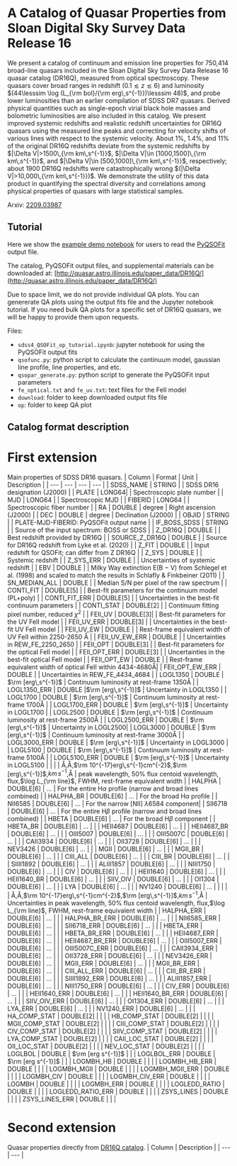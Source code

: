# A Catalog of Quasar Properties from Sloan Digital Sky Survey Data Release 16


We present a catalog of continuum and emission line properties for 750,414 broad-line quasars included in the Sloan Digital Sky Survey Data Release 16 quasar catalog (DR16Q), measured from optical spectroscopy. These quasars cover broad ranges in redshift $(0.1 \lesssim z \lesssim 6)$ and luminosity $(44\lesssim \log (L_{\rm bol}/{\rm erg\,s^{-1}})\lesssim 48)$, and probe lower luminosities than an earlier compilation of SDSS DR7 quasars. Derived physical quantities such as single-epoch virial black hole masses and bolometric luminosities are also included in this catalog. We present improved systemic redshifts and realistic redshift uncertainties for DR16Q quasars using the measured line peaks and correcting for velocity shifts of various lines with respect to the systemic velocity. About 1%, 1.4%, and 11% of the original DR16Q redshifts deviate from the systemic redshifts by $|\Delta V|>1500\,{\rm km\,s^{-1}}$, $|\Delta V|\in [1000,1500]\,{\rm km\,s^{-1}}$, and $|\Delta V|\in [500,1000]\,{\rm km\,s^{-1}}$, respectively; about $1900$ DR16Q redshifts were catastrophically wrong $(|\Delta V|>10,000\,{\rm km\,s^{-1}})$. We demonstrate the utility of this data product in quantifying the spectral diversity and correlations among physical properties of quasars with large statistical samples. 

Arxiv: [2209.03987](https://arxiv.org/abs/2209.03987)

## Tutorial

Here we show the [example demo notebook](https://github.com/QiaoyaWu/sdss4_dr16q_tutorial/blob/main/sdss4_QSOFit_op_tutorial.ipynb) for users to read the [PyQSOFit](https://github.com/legolason/PyQSOFit) output file.

The catalog, PyQSOFit output files, and supplemental materials can be downloaded at: [http://quasar.astro.illinois.edu/paper_data/DR16Q/](http://quasar.astro.illinois.edu/paper_data/DR16Q/)

Due to space limit, we do not provide individual QA plots. You can genererate QA plots using the output fits file and the Jupyter notebook tutorial. If you need bulk QA plots for a specific set of DR16Q quasars, we will be happy to provide them upon requests. 

Files:
- `sdss4_QSOFit_op_tutorial.ipynb`: jupyter notebook for using the PyQSOFit output fits
- `qsofunc.py`: python script to calculate the continuum model, gaussian line profile, line properties, and etc.
- `qsopar_generate.py`: python script to generate the PyQSOFit input parameters
- `fe_optical.txt` and `fe_uv.txt`: text files for the FeII model
- `download`: folder to keep downloaded output fits file
- `op`: folder to keep QA plot

## Catalog format description
# First extension
Main properties of SDSS DR16 quasars.
| Column | Format | Unit | Description |
| --- | --- | --- | --- |
| SDSS_NAME | STRING |  | SDSS DR16 designation (J2000) |
| PLATE | LONG64| | Spectroscopic plate number |
| MJD | LONG64 | | Spectroscopic MJD |
| FIBERID | LONG64 | | Spectroscopic fiber number |
| RA | DOUBLE | degree | Right ascension (J2000) |
| DEC | DOUBLE | degree | Declination (J2000) |
| OBJID | STRING | | PLATE-MJD-FIBERID: PyQSOFit output name |
| IF_BOSS_SDSS | STRING | | Source of the input spectrum: BOSS or SDSS |
| Z_DR16Q | DOUBLE | | Best redshift provided by DR16Q |
| SOURCE_Z_DR16Q | DOUBLE | | Source for DR16Q redshift from Lyke et al. (2020) |
| Z_FIT | DOUBLE | | Input redshift for QSOFit; can differ from Z DR16Q |
| Z_SYS | DOUBLE | | Systemic redshift |
| Z_SYS_ERR | DOUBLE | | Uncertainties of systemic redshift |
| EBV | DOUBLE | | Milky Way extinction E(B − V) from Schlegel et al. (1998) and scaled to match the results in Schlafly & Finkbeiner (2011) |
| SN_MEDIAN_ALL | DOUBLE | | Median S/N per pixel of the raw spectrum |
| CONTI_FIT | DOUBLE[5] | | Best-fit parameters for the continuum model (PL+poly) |
| CONTI_FIT_ERR | DOUBLE[5] | | Uncertainties in the best-fit continuum parameters |
| CONTI_STAT | DOUBLE[2] | | Continuum fitting pixel number, reduced $\chi^2$ |
| FEII_UV | DOUBLE[3]| | Best-fit parameters for the UV FeII model |
| FEII_UV_ERR | DOUBLE[3] | | Uncertainties in the best-fit UV FeII model |
| FEII_UV_EW | DOUBLE | | Rest-frame equivalent width of UV FeII within 2250-2650 Å |
| FEII_UV_EW_ERR | DOUBLE | | Uncertainties in REW_FE_2250_2650 |
| FEII_OPT | DOUBLE[3] | | Best-fit parameters for the optical FeII model |
| FEII_OPT_ERR | DOUBLE[3] | | Uncertainties in the best-fit optical FeII model |
| FEII_OPT_EW | DOUBLE | | Rest-frame equivalent width of optical FeII within 4434-4680Å|
| FEII_OPT_EW_ERR | DOUBLE | | Uncertainties in REW_FE_4434_4684 |
| LOGL1350 | DOUBLE | $\rm [erg\,s^{-1}]$ | Continuum luminosity at rest-frame 1350Å |
| LOGL1350_ERR | DOUBLE |$\rm [erg\,s^{-1}]$ | Uncertainty in LOGL1350 |
| LOGL1700 | DOUBLE | $\rm [erg\,s^{-1}]$ | Continuum luminosity at rest-frame 1700Å |
| LOGL1700_ERR | DOUBLE | $\rm [erg\,s^{-1}]$ | Uncertainty in LOGL1700 |
| LOGL2500 | DOUBLE | $\rm [erg\,s^{-1}]$ | Continuum luminosity at rest-frame 2500Å |
| LOGL2500_ERR | DOUBLE | $\rm [erg\,s^{-1}]$ | Uncertainty in LOGL2500|
| LOGL3000 | DOUBLE | $\rm [erg\,s^{-1}]$ | Continuum luminosity at rest-frame 3000Å |
| LOGL3000_ERR | DOUBLE | $\rm [erg\,s^{-1}]$ | Uncertainty in LOGL3000 |
| LOGL5100 | DOUBLE | $\rm [erg\,s^{-1}]$ | Continuum luminosity at rest-frame 5100Å |
| LOGL5100_ERR | DOUBLE | $\rm [erg\,s^{-1}]$ | Uncertainty in LOGL5100 |
| | | Å,Å,$\rm 10^{-17}erg\,s^{-1}cm^{-2}$,$\rm [erg\,s^{-1}]$,$km\,s^{-1}$,Å | peak wavelength, 50% flux centoid wavelength, flux,$\log L_{\rm line}$, FWHM, rest-frame equivalent width |
| HALPHA | DOUBLE[6] | ... | For the entire H$\alpha$ profile (narrow and broad lines combined) |
| HALPHA_BR | DOUBLE[6] | ... | For the broad H$\alpha$ profile |
| NII6585 | DOUBLE[6] | ... | For the narrow [NII] $\lambda$6584 component|
| SII6718 | DOUBLE[6] | ... | For the entire H$\beta$ profile (narrow and broad lines combined) |
| HBETA | DOUBLE[6] | ... | For the broad H$\beta$ component |
| HBETA_BR | DOUBLE[6] | ... | |
| HEII4687 | DOUBLE[6] | ... | |
| HEII4687_BR | DOUBLE[6] | ... | |
| OIII5007 | DOUBLE[6] | ... | |
| OIII5007C | DOUBLE[6] | ... | |
| CAII3934 | DOUBLE[6] | ... | |
| OII3728 | DOUBLE[6] | ... | |
| NEV3426 | DOUBLE[6] | ... | |
| MGII | DOUBLE[6] | ... | |
| MGII_BR | DOUBLE[6] | ... | |
| CIII_ALL | DOUBLE[6] | ... | |
| CIII_BR | DOUBLE[6] | ... | |
| SIIII1892 | DOUBLE[6] | ... | |
| ALIII1857 | DOUBLE[6] | ... | |
| NIII1750 | DOUBLE[6] | ... | |
| CIV | DOUBLE[6] | ... | |
| HEII1640 | DOUBLE[6] | ... | |
| HEII1640_BR | DOUBLE[6] | ... | |
| SIIV_OIV | DOUBLE[6] | ... | |
| OI1304 | DOUBLE[6] | ... | |
| LYA | DOUBLE[6] | ... | |
| NV1240 | DOUBLE[6] | ... | |
| | | Å,Å,$\rm 10^{-17}erg\,s^{-1}cm^{-2}$,$\rm [erg\,s^{-1}]$,$km\,s^{-1}$,Å | Uncertainties in peak wavelength, 50% flux centoid wavelength, flux,$\log L_{\rm line}$, FWHM, rest-frame equivalent width |
| HALPHA_ERR | DOUBLE[6] | ... | |
| HALPHA_BR_ERR | DOUBLE[6] | ... | |
| NII6585_ERR | DOUBLE[6] | ... | |
| SII6718_ERR | DOUBLE[6] | ... | |
| HBETA_ERR | DOUBLE[6] | ... | |
| HBETA_BR_ERR | DOUBLE[6] | ... | |
| HEII4687_ERR | DOUBLE[6] | ... | |
| HEII4687_BR_ERR | DOUBLE[6] | ... | |
| OIII5007_ERR | DOUBLE[6] | ... | |
| OIII5007C_ERR | DOUBLE[6] | ... | |
| CAII3934_ERR | DOUBLE[6] | ... | |
| OII3728_ERR | DOUBLE[6] | ... | |
| NEV3426_ERR | DOUBLE[6] | ... | |
| MGII_ERR | DOUBLE[6] | ... | |
| MGII_BR_ERR | DOUBLE[6] | ... | |
| CIII_ALL_ERR | DOUBLE[6] | ... | |
| CIII_BR_ERR | DOUBLE[6] | ... | |
| SIIII1892_ERR | DOUBLE[6] | ... | |
| ALIII1857_ERR | DOUBLE[6] | ... | |
| NIII1750_ERR | DOUBLE[6] | ... | |
| CIV_ERR | DOUBLE[6] | ... | |
| HEII1640_ERR | DOUBLE[6] | ... | |
| HEII1640_BR_ERR | DOUBLE[6] | ... | |
| SIIV_OIV_ERR | DOUBLE[6] | ... | |
| OI1304_ERR | DOUBLE[6] | ... | |
| LYA_ERR | DOUBLE[6] | ... | |
| NV1240_ERR | DOUBLE[6] | ... | |
| HA_COMP_STAT | DOUBLE[2] |  | |
| HB_COMP_STAT | DOUBLE[2] |  | |
| MGII_COMP_STAT | DOUBLE[2] |  | |
| CIII_COMP_STAT | DOUBLE[2] |  | |
| CIV_COMP_STAT | DOUBLE[2] | | |
| SIIV_COMP_STAT | DOUBLE[2] | | |
| LYA_COMP_STAT | DOUBLE[2] | | |
| CAII_LOC_STAT | DOUBLE[2] | | |
| OII_LOC_STAT | DOUBLE[2] | | |
| NEV_LOC_STAT | DOUBLE[2] | | |
| LOGLBOL | DOUBLE | $\rm [erg s^{-1}]$ | |
| LOGLBOL_ERR | DOUBLE | $\rm [erg s^{-1}]$ | |
| LOGMBH_HB | DOUBLE | | |
| LOGMBH_HB_ERR | DOUBLE | | |
| LOGMBH_MGII | DOUBLE | | |
| LOGMBH_MGII_ERR | DOUBLE | | |
| LOGMBH_CIV | DOUBLE | | |
| LOGMBH_CIV_ERR | DOUBLE | | |
| LOGMBH | DOUBLE | | |
| LOGMBH_ERR | DOUBLE | | |
| LOGLEDD_RATIO | DOUBLE | | |
| LOGLEDD_RATIO_ERR | DOUBLE | | |
| ZSYS_LINES | DOUBLE | | |
| ZSYS_LINES_ERR | DOUBLE | | |


# Second extension
Quasar properties directly from [DR16Q catalog](https://www.sdss.org/dr16/algorithms/qso_catalog/).
| Column | Description |
| --- | --- | 
